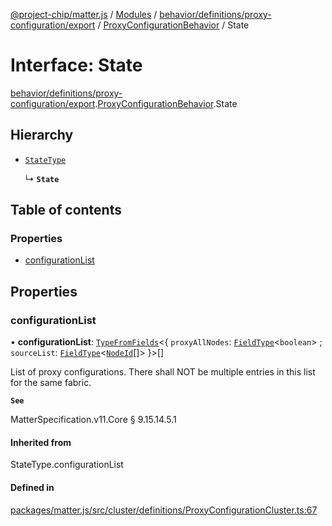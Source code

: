 [@project-chip/matter.js](../README.md) / [Modules](../modules.md) / [behavior/definitions/proxy-configuration/export](../modules/behavior_definitions_proxy_configuration_export.md) / [ProxyConfigurationBehavior](../modules/behavior_definitions_proxy_configuration_export.ProxyConfigurationBehavior.md) / State

# Interface: State

[behavior/definitions/proxy-configuration/export](../modules/behavior_definitions_proxy_configuration_export.md).[ProxyConfigurationBehavior](../modules/behavior_definitions_proxy_configuration_export.ProxyConfigurationBehavior.md).State

## Hierarchy

- [`StateType`](../modules/behavior_definitions_proxy_configuration_export._internal_.md#statetype)

  ↳ **`State`**

## Table of contents

### Properties

- [configurationList](behavior_definitions_proxy_configuration_export.ProxyConfigurationBehavior.State.md#configurationlist)

## Properties

### configurationList

• **configurationList**: [`TypeFromFields`](../modules/tlv_export.md#typefromfields)\<\{ `proxyAllNodes`: [`FieldType`](tlv_export.FieldType.md)\<`boolean`\> ; `sourceList`: [`FieldType`](tlv_export.FieldType.md)\<[`NodeId`](../modules/datatype_export.md#nodeid)[]\>  }\>[]

List of proxy configurations. There shall NOT be multiple entries in this list for the same fabric.

**`See`**

MatterSpecification.v11.Core § 9.15.14.5.1

#### Inherited from

StateType.configurationList

#### Defined in

[packages/matter.js/src/cluster/definitions/ProxyConfigurationCluster.ts:67](https://github.com/project-chip/matter.js/blob/6d3b6a5d957d88a9231d6ecab4bb41f8133112be/packages/matter.js/src/cluster/definitions/ProxyConfigurationCluster.ts#L67)
